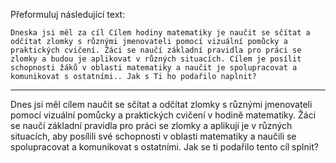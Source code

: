 Přeformuluj následující text:

```
Dneska jsi měl za cíl Cílem hodiny matematiky je naučit se sčítat a odčítat zlomky s různými jmenovateli pomocí vizuální pomůcky a praktických cvičení. Žáci se naučí základní pravidla pro práci se zlomky a budou je aplikovat v různých situacích. Cílem je posílit schopnosti žáků v oblasti matematiky a naučit je spolupracovat a komunikovat s ostatními.. Jak s Ti ho podařilo naplnit?
```

---

<!-- chatcmpl-75iifkIqzFrpHAtcyHKKJwwnPrEkc -->

Dnes jsi měl cílem naučit se sčítat a odčítat zlomky s různými jmenovateli pomocí vizuální pomůcky a praktických cvičení v hodině matematiky. Žáci se naučí základní pravidla pro práci se zlomky a aplikují je v různých situacích, aby posílili své schopnosti v oblasti matematiky a naučili se spolupracovat a komunikovat s ostatními. Jak se ti podařilo tento cíl splnit?
